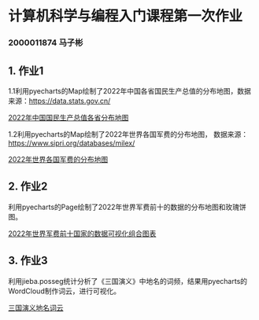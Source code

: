 # 计算机科学与编程入门课程第一次作业
### 2000011874 马子彬

## 1. 作业1
1.1利用pyecharts的Map绘制了2022年中国各省国民生产总值的分布地图，数据来源：https://data.stats.gov.cn/

[2022年中国国民生产总值各省分布地图](https://github.com/MarchBean/Homework/blob/main/gdp_map_China.html)

1.2利用pyecharts的Map绘制了2022年世界各国军费的分布地图，
数据来源：https://www.sipri.org/databases/milex/

[2022年世界各国军费的分布地图](https://github.com/MarchBean/Homework/blob/main/page_milex.html)

## 2. 作业2
利用pyecharts的Page绘制了2022年世界军费前十的数据的分布地图和玫瑰饼图。

[2022年世界军费前十国家的数据可视化组合图表](https://github.com/MarchBean/Homework/blob/main/Milex_world.html)

## 3. 作业3
利用jieba.posseg统计分析了《三国演义》中地名的词频，结果用pyecharts的WordCloud制作词云，进行可视化。

[三国演义地名词云](https://github.com/MarchBean/Homework/blob/main/三国演义地名词云.html)
